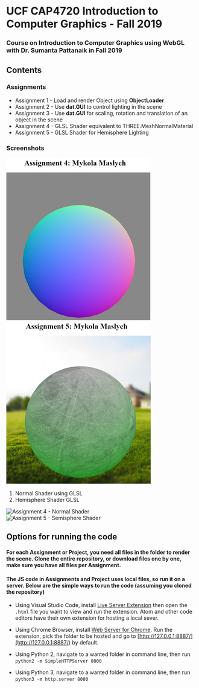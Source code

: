 # UCF CAP4720 Introduction to Computer Graphics - Fall 2019
### Course on Introduction to Computer Graphics using WebGL with Dr. Sumanta Pattanaik in Fall 2019
## Contents

### Assignments
   * Assignment 1 - Load and render Object using **ObjectLoader**
   * Assignment 2 - Use **dat.GUI** to control lighting in the scene
   * Assignment 3 - Use **dat.GUI** for scaling, rotation and translation
   of an object in the scene
   * Assignment 4 - GLSL Shader equivalent to THREE.MeshNormalMaterial
   * Assignment 5 - GLSL Shader for Hemisphere Lighting

### Screenshots
![Assignment 4 - Normal Shader](https://github.com/maslychm/WebGL/blob/master/Respository_resources/NormalShader.png)
![Assignment 5 - Semisphere Shader](https://github.com/maslychm/WebGL/blob/master/Respository_resources/SphereHemisphereShader.png)

   1) Normal Shader using GLSL
   2) Hemisphere Shader GLSL
    
![Assignment 4 - Normal Shader](https://github.com/maslychm/WebGL/respository_resources/NormalShader.png)   
![Assignment 5 - Semisphere Shader](https://github.com/maslychm/WebGL/respository_resources/SphereHemisphereShader.png)

## Options for running the code

#### For each Assignment or Project, you need all files in the folder to render the scene. Clone the entire repository, or download files one by one, make sure you have all files per Assignment. 

#### The JS code in Assignments and Project uses local files, so run it on a server. Below are the simple ways to run the code (assuming you cloned the repository)

   * Using Visual Studio Code, install [Live Server Extension](https://marketplace.visualstudio.com/items?itemName=ritwickdey.LiveServer) then open the `.html` file you want to view and run the extension. Atom and other code editors have their own extension for hosting a local sever.
   
   * Using Chrome Browser, install [Web Server for Chrome](https://chrome.google.com/webstore/detail/web-server-for-chrome/ofhbbkphhbklhfoeikjpcbhemlocgigb?hl=en). Run the extension, pick the folder to be hosted and go to [http://127.0.0.1:8887/](http://127.0.0.1:8887/) by default.

   * Using Python 2, navigate to a wanted folder in command line, then run   
   `python2 -m SimpleHTTPServer 8000`
   
   * Using Python 3, navigate to a wanted folder in command line, then run   
   `python3 -m http.server 8000`
